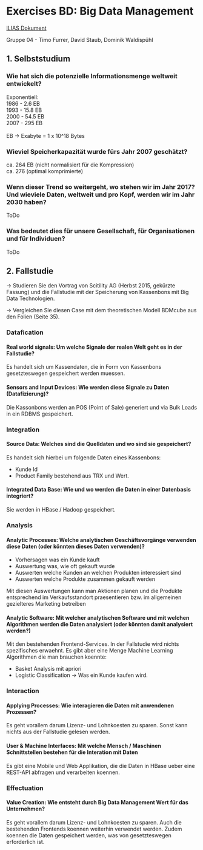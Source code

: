 # Exercises BD: Big Data Management

[ILIAS Dokument](https://elearning.hslu.ch/ilias/goto.php?target=file_3706937_download)

Gruppe 04 - Timo Furrer, David Staub, Dominik Waldispühl

## 1. Selbststudium

### Wie hat sich die potenzielle Informationsmenge weltweit entwickelt?

Exponentiell: <br>
1986 - 2.6 EB <br>
1993 - 15.8 EB <br>
2000 - 54.5 EB <br>
2007 - 295 EB <br>
 <br>
 EB -> Exabyte  =  1  x  10^18  Bytes


### Wieviel Speicherkapazität wurde fürs Jahr 2007 geschätzt?

ca. 264 EB   (nicht  normalisiert  für  die  Kompression)  
ca. 276 (optimal  komprimierte)

### Wenn dieser Trend so weitergeht, wo stehen wir im Jahr 2017? Und wieviele Daten, weltweit und pro Kopf, werden wir im Jahr 2030 haben?

ToDo

### Was bedeutet dies für unsere Gesellschaft, für Organisationen und für Individuen?

ToDo

## 2. Fallstudie

-> Studieren Sie den Vortrag von Scitility AG (Herbst 2015, gekürzte Fassung) und die Fallstudie mit der Speicherung von Kassenbons mit Big Data Technologien.

-> Vergleichen Sie diesen Case mit dem theoretischen Modell BDMcube aus den Folien (Seite 35).

### Datafication

#### Real world signals: Um welche Signale der realen Welt geht es in der Fallstudie?

Es handelt sich um Kassendaten, die in Form von Kassenbons gesetzteswegen gespeichert werden muessen.

#### Sensors and Input Devices: Wie werden diese Signale zu Daten (Datafizierung)?

Die Kassonbons werden an POS (Point of Sale) generiert und via Bulk Loads in ein RDBMS gespeichert.

### Integration

#### Source Data: Welches sind die Quelldaten und wo sind sie gespeichert?

Es handelt sich hierbei um folgende Daten eines Kassenbons:

* Kunde Id
* Product Family bestehend aus TRX und Wert.

#### Integrated Data Base: Wie und wo werden die Daten in einer Datenbasis integriert?

Sie werden in HBase / Hadoop gespeichert.

### Analysis

#### Analytic Processes: Welche analytischen Geschäftsvorgänge verwenden diese Daten (oder könnten dieses Daten verwenden)?

* Vorhersagen was ein Kunde kauft
* Auswertung was, wie oft gekauft wurde
* Auswerten welche Kunden an welchen Produkten interessiert sind
* Auswerten welche Produkte zusammen gekauft werden

Mit diesen Auswertungen kann man Aktionen planen und die Produkte entsprechend im Verkaufsstandort praesentieren bzw. im allgemeinen gezielteres Marketing betreiben

#### Analytic Software: Mit welcher analytischen Software und mit welchen Algorithmen werden die Daten analysiert (oder könnten damit analysiert werden?)

Mit den bestehenden Frontend-Services.
In der Fallstudie wird nichts spezifisches erwaehnt. Es gibt aber eine Menge Machine Learning Algorithmen die man brauchen koennte:

* Basket Analysis mit apriori
* Logistic Classification -> Was ein Kunde kaufen wird.

### Interaction

#### Applying Processes: Wie interagieren die Daten mit anwendenen Prozessen?

Es geht vorallem darum Lizenz- und Lohnkoesten zu sparen.
Sonst kann nichts aus der Fallstudie gelesen werden.

#### User & Machine Interfaces: Mit welche Mensch / Maschinen Schnittstellen bestehen für die Interation mit Daten

Es gibt eine Mobile und Web Applikation, die die Daten in HBase ueber eine REST-API abfragen und verarbeiten koennen.

### Effectuation

#### Value Creation: Wie entsteht durch Big Data Management Wert für das Unternehmen?

Es geht vorallem darum Lizenz- und Lohnkoesten zu sparen.
Auch die bestehenden Frontends koennen weiterhin verwendet werden.
Zudem koennen die Daten gespeichert werden, was von gesetzteswegen erforderlich ist.
